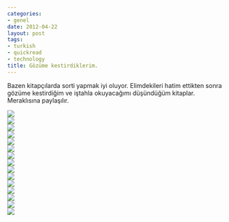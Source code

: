 ```yaml
---
categories:
- genel
date: 2012-04-22
layout: post
tags:
- turkish
- quickread
- technology
title: Gözüme kestirdiklerim.
---
```


Bazen kitapçılarda sorti yapmak iyi oluyor. Elimdekileri hatim ettikten sonra gözüme kestirdiğim ve iştahla okuyacağımı düşündüğüm kitaplar.  
Meraklısına paylaşılır.

  
![](/images/20120422_150935.png)  
![](/images/20120422_151225.png)  
![](/images/20120422_151000.png)  
![](/images/20120422_151417.png)  
![](/images/20120422_150838.png)  
![](/images/20120422_151447.png)  
![](/images/20120422_150907.png)  
![](/images/20120422_151617.png)  
![](/images/20120422_150706.png)  
![](/images/20120422_152051.png)  
![](/images/20120422_150800.png)  
![](/images/20120422_152415.png)  
![](/images/20120422_151016.png)  
![](/images/20120422_151045.png)  
![](/images/20120422_151129.png)
